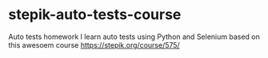 # stepik-auto-tests-course
Auto tests homework
I learn auto tests using Python and Selenium based on this awesoem course https://stepik.org/course/575/
